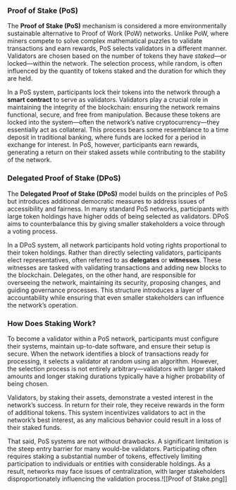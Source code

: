 ### **Proof of Stake (PoS)**

The **Proof of Stake (PoS)** mechanism is considered a more environmentally sustainable alternative to Proof of Work (PoW) networks. Unlike PoW, where miners compete to solve complex mathematical puzzles to validate transactions and earn rewards, PoS selects validators in a different manner. Validators are chosen based on the number of tokens they have _staked_—or locked—within the network. The selection process, while random, is often influenced by the quantity of tokens staked and the duration for which they are held.

In a PoS system, participants lock their tokens into the network through a **smart contract** to serve as validators. Validators play a crucial role in maintaining the integrity of the blockchain: ensuring the network remains functional, secure, and free from manipulation. Because these tokens are locked into the system—often the network’s native cryptocurrency—they essentially act as collateral. This process bears some resemblance to a time deposit in traditional banking, where funds are locked for a period in exchange for interest. In PoS, however, participants earn rewards, generating a return on their staked assets while contributing to the stability of the network.

### **Delegated Proof of Stake (DPoS)**

The **Delegated Proof of Stake (DPoS)** model builds on the principles of PoS but introduces additional democratic measures to address issues of accessibility and fairness. In many standard PoS networks, participants with large token holdings have higher odds of being selected as validators. DPoS aims to counterbalance this by giving smaller stakeholders a voice through a voting process.

In a DPoS system, all network participants hold voting rights proportional to their token holdings. Rather than directly selecting validators, participants elect representatives, often referred to as **delegates** or **witnesses**. These witnesses are tasked with validating transactions and adding new blocks to the blockchain. Delegates, on the other hand, are responsible for overseeing the network, maintaining its security, proposing changes, and guiding governance processes. This structure introduces a layer of accountability while ensuring that even smaller stakeholders can influence the network’s operation.

### **How Does Staking Work?**

To become a validator within a PoS network, participants must configure their systems, maintain up-to-date software, and ensure their setup is secure. When the network identifies a block of transactions ready for processing, it selects a validator at random using an algorithm. However, the selection process is not entirely arbitrary—validators with larger staked amounts and longer staking durations typically have a higher probability of being chosen.

Validators, by staking their assets, demonstrate a vested interest in the network’s success. In return for their role, they receive rewards in the form of additional tokens. This system incentivizes validators to act in the network’s best interest, as any malicious behavior could result in a loss of their staked funds.

That said, PoS systems are not without drawbacks. A significant limitation is the steep entry barrier for many would-be validators. Participating often requires staking a substantial number of tokens, effectively limiting participation to individuals or entities with considerable holdings. As a result, networks may face issues of centralization, with larger stakeholders disproportionately influencing the validation process.![[Proof of Stake.png]]